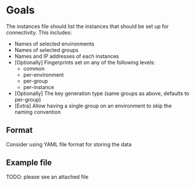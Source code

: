 # Goals

The instances file should list the instances that should be set up for connectivity. This includes:
- Names of selected environments
- Names of selected groups
- Names and IP addresses of each instances
- [Optionally] Fingerprints set on any of the following levels:
    - common
    - per-environment
    - per-group
    - per-instance
- [Optionally] The key generation type (same groups as above, defaults to per-group)
- [Extra] Allow having a single group on an environment to skip the naming convention

## Format

Consider using YAML file format for storing the data

## Example file

TODO: please see an attached file
